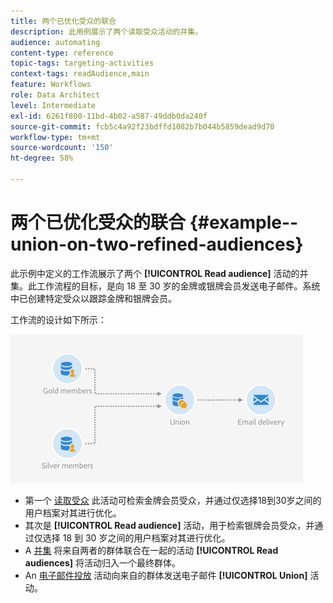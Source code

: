 ```yaml
---
title: 两个已优化受众的联合
description: 此用例展示了两个读取受众活动的并集。
audience: automating
content-type: reference
topic-tags: targeting-activities
context-tags: readAudience,main
feature: Workflows
role: Data Architect
level: Intermediate
exl-id: 6261f800-11bd-4b02-a587-49ddb0da240f
source-git-commit: fcb5c4a92f23bdffd1082b7b044b5859dead9d70
workflow-type: tm+mt
source-wordcount: '150'
ht-degree: 58%

---
```


# 两个已优化受众的联合 {#example--union-on-two-refined-audiences}

此示例中定义的工作流展示了两个 **[!UICONTROL Read audience]** 活动的并集。此工作流程的目标，是向 18 至 30 岁的金牌或银牌会员发送电子邮件。系统中已创建特定受众以跟踪金牌和银牌会员。

工作流的设计如下所示：

![](assets/readaudience_activity_example1.png)

* 第一个 [读取受众](../../automating/using/read-audience.md) 此活动可检索金牌会员受众，并通过仅选择18到30岁之间的用户档案对其进行优化。
* 其次是 **[!UICONTROL Read audience]** 活动，用于检索银牌会员受众，并通过仅选择 18 到 30 岁之间的用户档案对其进行优化。
* A [并集](../../automating/using/union.md) 将来自两者的群体联合在一起的活动 **[!UICONTROL Read audiences]** 将活动归入一个最终群体。
* An [电子邮件投放](../../automating/using/email-delivery.md) 活动向来自的群体发送电子邮件 **[!UICONTROL Union]** 活动。
